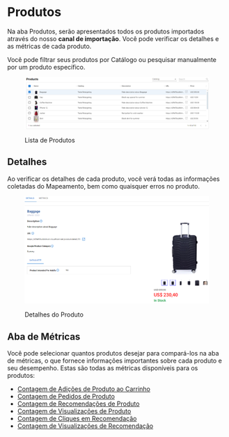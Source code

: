 # Produtos

Na aba Produtos, serão apresentados todos os produtos importados através do nosso **canal de importação**. Você pode verificar os detalhes e as métricas de cada produto.

Você pode filtrar seus produtos por Catálogo ou pesquisar manualmente por um produto específico.

<figure><img src="../../.gitbook/assets/image (139).png" alt=""><figcaption><p>Lista de Produtos</p></figcaption></figure>

## **Detalhes** <a href="#details" id="details"></a>

Ao verificar os detalhes de cada produto, você verá todas as informações coletadas do Mapeamento, bem como quaisquer erros no produto.

<figure><img src="../../.gitbook/assets/image (140).png" alt="" width="563"><figcaption><p>Detalhes do Produto</p></figcaption></figure>

## Aba de Métricas <a href="#metrics-tab" id="metrics-tab"></a>

Você pode selecionar quantos produtos desejar para compará-los na aba de métricas, o que fornece informações importantes sobre cada produto e seu desempenho. Estas são todas as métricas disponíveis para os produtos:

* [Contagem de Adições de Produto ao Carrinho](cs2-metrics.md#contagem-de-adicoes-de-produto-ao-carrinho)
* [Contagem de Pedidos de Produto](cs2-metrics.md#contagem-de-pedidos-de-produto)&#x20;
* [Contagem de Recomendações de Produto](cs2-metrics.md#contagem-de-recomendacoes-de-produto)
* [Contagem de Visualizações de Produto](cs2-metrics.md#contagem-de-visualizacoes-de-produto)
* [Contagem de Cliques em Recomendação](cs2-metrics.md#contagem-de-cliques-em-recomendacao)&#x20;
* [Contagem de Visualizações de Recomendação](cs2-metrics.md#contagem-de-cliques-em-recomendacao)

